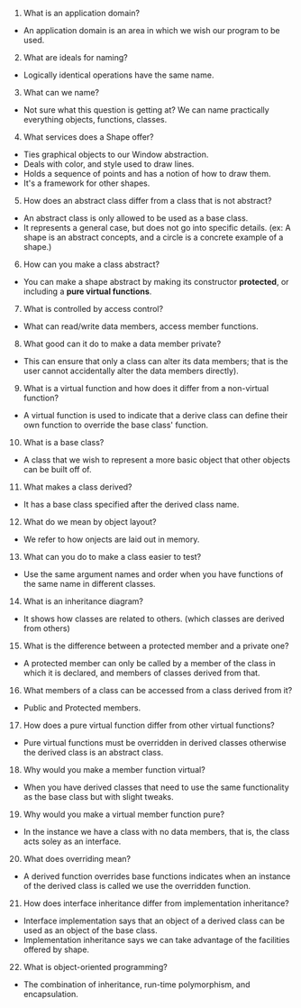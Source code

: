1. What is an application domain?
  + An application domain is an area in which we wish our program to be used.


2. What are ideals for naming?
  + Logically identical operations have the same name.
  

3. What can we name?
  + Not sure what this question is getting at? We can name practically everything objects, functions, classes.


4. What services does a Shape offer?
  + Ties graphical objects to our Window abstraction.
  + Deals with color, and style used to draw lines.
  + Holds a sequence of points and has a notion of how to draw them.
  + It's a framework for other shapes.


5. How does an abstract class differ from a class that is not abstract?
  + An abstract class is only allowed to be used as a base class. 
  + It represents a general case, but does not go into specific details. (ex: A shape is an abstract concepts, and a circle is a concrete example of a shape.)


6. How can you make a class abstract?
  + You can make a shape abstract by making its constructor **protected**, or including a **pure virtual functions**.


7. What is controlled by access control?
  + What can read/write data members, access member functions.


8. What good can it do to make a data member private?
  + This can ensure that only a class can alter its data members; that is the user cannot accidentally alter the data members directly).


9. What is a virtual function and how does it differ from a non-virtual function?
  + A virtual function is used to indicate that a derive class can define their own function to override the base class' function.


10. What is a base class?
  + A class that we wish to represent a more basic object that other objects can be built off of.

 
11. What makes a class derived?
  + It has a base class specified after the derived class name.


12. What do we mean by object layout?
  + We refer to how onjects are laid out in memory.
  

13. What can you do to make a class easier to test?
  + Use the same argument names and order when you have functions of the same name in different classes.

14. What is an inheritance diagram?
  + It shows how classes are related to others. (which classes are derived from others)


15. What is the difference between a protected member and a private one?
  + A protected member can only be called by a member of the class in which it is declared, and members of classes derived from that.


16. What members of a class can be accessed from a class derived from it?
  + Public and Protected members.


17. How does a pure virtual function differ from other virtual functions?
  + Pure virtual functions must be overridden in derived classes otherwise the derived class is an abstract class.


18. Why would you make a member function virtual?
  + When you have derived classes that need to use the same functionality as the base class but with slight tweaks.


19. Why would you make a virtual member function pure?
  + In the instance we have a class with no data members, that is, the class acts soley as an interface.


20. What does overriding mean?
  + A derived function overrides base functions indicates when an instance of the derived class is called we use the overridden function.


21. How does interface inheritance differ from implementation inheritance?
  + Interface implementation says that an object of a derived class can be used as an object of the base class.
  + Implementation inheritance says we can take advantage of the facilities offered by shape.


22. What is object-oriented programming?
  + The combination of inheritance, run-time polymorphism, and encapsulation. 